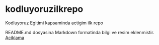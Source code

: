 # kodluyoruzilkrepo
Kodluyoruz Egitimi kapsaminda actigim ilk repo

README.md dosyasina Markdown formatinda bilgi ve resim eklenmistir.
[Aciklama](images/resim.png)